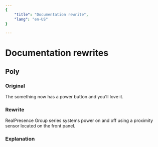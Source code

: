 ```yaml
---
{
    "title": "Documentation rewrite",
    "lang": "en-US"
}

---
```



# Documentation rewrites

## Poly 

### Original

The something now has a power button and you'll love it.

### Rewrite

RealPresence Group series systems power on and off using a proximity sensor located on the front panel. 

### Explanation

